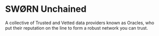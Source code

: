 # SWØRN Unchained

A collective of Trusted and Vetted data providers known as Oracles, who put their reputation on the line to form a robust network you can trust.
